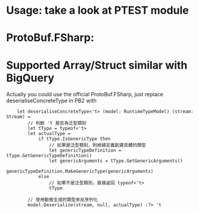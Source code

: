 # Usage: take a look at PTEST module
# ProtoBuf.FSharp: 

# Supported Array/Struct similar with BigQuery

Actually you could use the official ProtoBuf.FSharp, just replace deserialiseConcreteType in PB2 with

```
    let deserialiseConcreteType<'t> (model: RuntimeTypeModel) (stream: Stream) = 
        // 判斷 't 是否為泛型類別
        let tType = typeof<'t>
        let actualType =
            if tType.IsGenericType then
                // 如果是泛型類別，則根據定義創建具體的類型
                let genericTypeDefinition = tType.GetGenericTypeDefinition()
                let genericArguments = tType.GetGenericArguments()
                genericTypeDefinition.MakeGenericType(genericArguments)
            else
                // 如果不是泛型類別，直接返回 typeof<'t>
                tType

        // 使用動態生成的類型來反序列化
        model.Deserialize(stream, null, actualType) :?> 't
```
